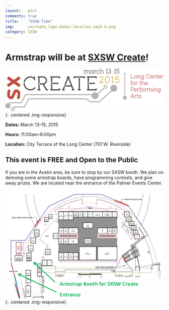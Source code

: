 ```yaml
---
layout:   post
comments: true
title:    "SXSW Time"
img:      sxcreate_logo-dates-location_cmyk-b.png
category: SXSW
---
```


# Armstrap will be at [SXSW Create][1]!

![SXSW Create](/img/posts/2015/03/sxcreate_logo-dates-location_cmyk-b.png){: .centered .img-responsive}

**Dates:** March 13–15, 2015

**Hours:** 11:00am–6:00pm

**Location:** City Terrace of the Long Center (701 W. Riverside)

## This event is FREE and Open to the Public

If you are in the Austin area, be sure to stop by our SXSW booth.  We plan on demoing some armstrap boards, have programming contests, and give away prizes.  We are located near the entrance of the Palmer Events Center.

![Armstrap Booth](/img/posts/2015/03/sxsw-armstrap-booth.png){: .centered .img-responsive}

[1]: http://sxsw.com/exhibitions/sx-create
